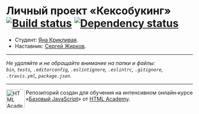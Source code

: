 # Личный проект «Кексобукинг» [![Build status][travis-image]][travis-url] [![Dependency status][dependency-image]][dependency-url]

* Студент: [Яна Крикливая](https://up.htmlacademy.ru/javascript/8/user/124052).
* Наставник: [Сергей Жирков](https://htmlacademy.ru/profile/id297405).

---

_Не удаляйте и не обращайте внимание на папки и файлы:_<br>
_`bin`, `tests`, `.editorconfig`, `.eslintignore`, `.eslintrc`, `.gitignore`, `.travis.yml`, `package.json`._

---

<a href="https://htmlacademy.ru/intensive/javascript"><img align="left" width="50" height="50" title="HTML Academy" src="https://up.htmlacademy.ru/static/img/intensive/javascript/logo-for-github.svg"></a>

Репозиторий создан для обучения на интенсивном онлайн‑курсе «[Базовый JavaScript](https://htmlacademy.ru/intensive/javascript)» от [HTML Academy](https://htmlacademy.ru).

[travis-image]: https://travis-ci.org/htmlacademy-javascript/124052-keksobooking.svg?branch=master
[travis-url]: https://travis-ci.org/htmlacademy-javascript/124052-keksobooking
[dependency-image]: https://david-dm.org/htmlacademy-javascript/124052-keksobooking.svg?style=flat-square
[dependency-url]: https://david-dm.org/htmlacademy-javascript/124052-keksobooking
